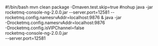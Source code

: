 #!/bin/bash
mvn clean package -Dmaven.test.skip=true
#nohup java -jar rocketmq-console-ng-2.0.0.jar --server.port=12581 --rocketmq.config.namesrvAddr=localhost:9876 &
java -jar \
-Drocketmq.config.namesrvAddr=localhost:9876 \
-Drocketmq.config.isVIPChannel=false \
rocketmq-console-ng-2.0.0.jar \
--server.port=12581